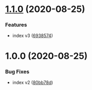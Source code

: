 # [1.1.0](https://github.com/dan-qc/test/compare/v1.0.0...v1.1.0) (2020-08-25)


### Features

* index v3 ([6938574](https://github.com/dan-qc/test/commit/6938574ca557f9fa6f8bd81667bf7eed082a4300))

# 1.0.0 (2020-08-25)


### Bug Fixes

* index v2 ([80bb78d](https://github.com/dan-qc/test/commit/80bb78d6725c74390050c95ce75982e47e85ecc5))
